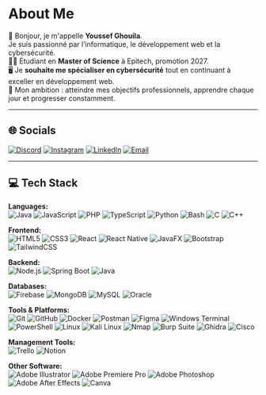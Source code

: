 #  About Me
👋 Bonjour, je m'appelle **Youssef Ghouila**.  
Je suis passionné par l’informatique, le développement web et la cybersécurité.  
👨‍🎓 Étudiant en **Master of Science** à Epitech, promotion 2027.  
🖥️ Je **souhaite me spécialiser en cybersécurité** tout en continuant à exceller en développement web.  
🎯 Mon ambition : atteindre mes objectifs professionnels, apprendre chaque jour et progresser constamment.

---

## 🌐 Socials
[![Discord](https://img.shields.io/badge/Discord-7289DA?style=for-the-badge&logo=discord&logoColor=white)](https://discord.com/) 
[![Instagram](https://img.shields.io/badge/Instagram-E4405F?style=for-the-badge&logo=instagram&logoColor=white)](https://instagram.com/youssef_ghouila/) 
[![LinkedIn](https://img.shields.io/badge/LinkedIn-0A66C2?style=for-the-badge&logo=linkedin&logoColor=white)]((https://www.linkedin.com/in/youssef-ghouila-38397a336/)) 
[![Email](https://img.shields.io/badge/Email-D14836?style=for-the-badge&logo=gmail&logoColor=white)](mailto:youssefghouilz@gmail.com)

---

## 💻 Tech Stack

**Languages:**  
![Java](https://img.shields.io/badge/Java-ED8B00?style=for-the-badge&logo=java&logoColor=white) 
![JavaScript](https://img.shields.io/badge/JavaScript-F7DF1E?style=for-the-badge&logo=javascript&logoColor=black) 
![PHP](https://img.shields.io/badge/PHP-777BB4?style=for-the-badge&logo=php&logoColor=white) 
![TypeScript](https://img.shields.io/badge/TypeScript-3178C6?style=for-the-badge&logo=typescript&logoColor=white) 
![Python](https://img.shields.io/badge/Python-3776AB?style=for-the-badge&logo=python&logoColor=white) 
![Bash](https://img.shields.io/badge/Bash-4EAA25?style=for-the-badge&logo=gnu-bash&logoColor=white) 
![C](https://img.shields.io/badge/C-A8B9CC?style=for-the-badge&logo=c&logoColor=white) 
![C++](https://img.shields.io/badge/C++-00599C?style=for-the-badge&logo=c%2B%2B&logoColor=white)

**Frontend:**  
![HTML5](https://img.shields.io/badge/HTML5-E34F26?style=for-the-badge&logo=html5&logoColor=white) 
![CSS3](https://img.shields.io/badge/CSS3-1572B6?style=for-the-badge&logo=css3&logoColor=white) 
![React](https://img.shields.io/badge/React-61DAFB?style=for-the-badge&logo=react&logoColor=black) 
![React Native](https://img.shields.io/badge/React_Native-61DAFB?style=for-the-badge&logo=react&logoColor=black) 
![JavaFX](https://img.shields.io/badge/JavaFX-0078D7?style=for-the-badge) 
![Bootstrap](https://img.shields.io/badge/Bootstrap-7952B3?style=for-the-badge&logo=bootstrap&logoColor=white) 
![TailwindCSS](https://img.shields.io/badge/TailwindCSS-06B6D4?style=for-the-badge&logo=tailwind-css&logoColor=white)

**Backend:**  
![Node.js](https://img.shields.io/badge/Node.js-339933?style=for-the-badge&logo=node.js&logoColor=white) 
![Spring Boot](https://img.shields.io/badge/Spring_Boot-6DB33F?style=for-the-badge&logo=spring&logoColor=white) 
![Java](https://img.shields.io/badge/Java-ED8B00?style=for-the-badge&logo=java&logoColor=white)

**Databases:**  
![Firebase](https://img.shields.io/badge/Firebase-FFCA28?style=for-the-badge&logo=firebase&logoColor=black) 
![MongoDB](https://img.shields.io/badge/MongoDB-47A248?style=for-the-badge&logo=mongodb&logoColor=white) 
![MySQL](https://img.shields.io/badge/MySQL-4479A1?style=for-the-badge&logo=mysql&logoColor=white) 
![Oracle](https://img.shields.io/badge/Oracle-F80000?style=for-the-badge&logo=oracle&logoColor=white)

**Tools & Platforms:**  
![Git](https://img.shields.io/badge/Git-F05032?style=for-the-badge&logo=git&logoColor=white) 
![GitHub](https://img.shields.io/badge/GitHub-181717?style=for-the-badge&logo=github&logoColor=white) 
![Docker](https://img.shields.io/badge/Docker-2496ED?style=for-the-badge&logo=docker&logoColor=white) 
![Postman](https://img.shields.io/badge/Postman-FF6C37?style=for-the-badge&logo=postman&logoColor=white) 
![Figma](https://img.shields.io/badge/Figma-F24E1E?style=for-the-badge&logo=figma&logoColor=white) 
![Windows Terminal](https://img.shields.io/badge/Windows_Terminal-0078D6?style=for-the-badge) 
![PowerShell](https://img.shields.io/badge/PowerShell-012456?style=for-the-badge&logo=powershell&logoColor=white) 
![Linux](https://img.shields.io/badge/Linux-FCC624?style=for-the-badge&logo=linux&logoColor=black) 
![Kali Linux](https://img.shields.io/badge/Kali_Linux-557C94?style=for-the-badge) 
![Nmap](https://img.shields.io/badge/Nmap-CC0000?style=for-the-badge) 
![Burp Suite](https://img.shields.io/badge/Burp_Suite-EE7624?style=for-the-badge) 
![Ghidra](https://img.shields.io/badge/Ghidra-FF6C37?style=for-the-badge)
![Cisco](https://img.shields.io/badge/Cisco-1BA0D7?style=for-the-badge&logo=cisco&logoColor=white)


**Management Tools:**  
![Trello](https://img.shields.io/badge/Trello-0079BF?style=for-the-badge&logo=trello&logoColor=white) 
![Notion](https://img.shields.io/badge/Notion-000000?style=for-the-badge&logo=notion&logoColor=white)

**Other Software:**  
![Adobe Illustrator](https://img.shields.io/badge/Adobe_Illustrator-FF9A00?style=for-the-badge&logo=adobe-illustrator&logoColor=white) 
![Adobe Premiere Pro](https://img.shields.io/badge/Adobe_Premiere_Pro-9999FF?style=for-the-badge&logo=adobe-premiere&logoColor=white) 
![Adobe Photoshop](https://img.shields.io/badge/Adobe_Photoshop-31A8FF?style=for-the-badge&logo=adobe-photoshop&logoColor=white) 
![Adobe After Effects](https://img.shields.io/badge/Adobe_After_Effects-9999FF?style=for-the-badge&logo=adobe-after-effects&logoColor=white) 
![Canva](https://img.shields.io/badge/Canva-00C4CC?style=for-the-badge&logo=canva&logoColor=white)

